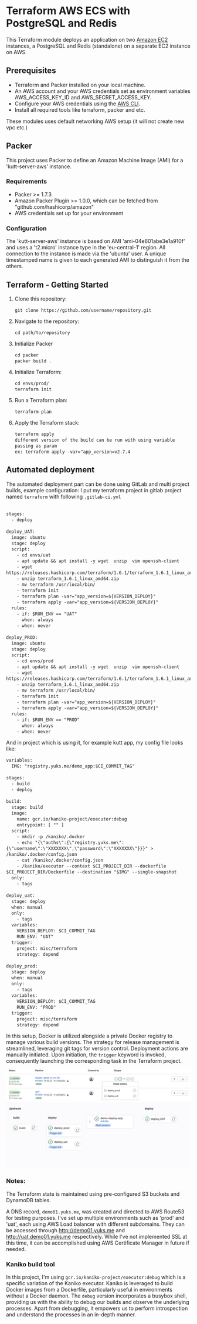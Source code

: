 # Terraform AWS ECS with PostgreSQL and Redis

This Terraform module deploys an application on two [Amazon EC2](https://aws.amazon.com/ec2/) instances, 
a PostgreSQL and Redis (standalone) on a separate EC2 instance on AWS.

## Prerequisites

- Terraform and Packer installed on your local machine.
- An AWS account and your AWS credentials set as environment variables AWS_ACCESS_KEY_ID and AWS_SECRET_ACCESS_KEY.
- Configure your AWS credentials using the [AWS CLI](https://aws.amazon.com/cli/).
- Install all required tools like terraform, packer and etc.

These modules uses default networking AWS setup (it will not create new vpc etc.)

## Packer
This project uses Packer to define an Amazon Machine Image (AMI) for a 'kutt-server-aws' instance.

### Requirements

- Packer >= 1.7.3
- Amazon Packer Plugin >= 1.0.0, which can be fetched from "github.com/hashicorp/amazon"
- AWS credentials set up for your environment

### Configuration
The 'kutt-server-aws' instance is based on AMI 'ami-04e601abe3e1a910f' and uses a 't2.micro' instance type in the 'eu-central-1' region. All connection to the instance is made via the 'ubuntu' user.
A unique timestamped name is given to each generated AMI to distinguish it from the others.


## Terraform - Getting Started

1. Clone this repository:
   ```
   git clone https://github.com/username/repository.git
   ```
2. Navigate to the repository:
   ```
   cd path/to/repository
   ```
3. Initialize Packer
   ```shell
   cd packer
   packer build . 
   ```
4. Initialize Terraform:
    ```
    cd envs/prod/
    terraform init
    ```
5. Run a Terraform plan:
    ```
    terraform plan
    ```
6. Apply the Terraform stack:
    ```
    terraform apply 
    different version of the build can be run with using variable passing as param
   ex: terraform apply -var="app_version=v2.7.4
    ```

## Automated deployment

The automated deployment part can be done using GitLab and multi project builds, example configuration:
I put my terraform project in gitlab project named `terraform` with following `.gitlab-ci.yml`
```shell

stages:
  - deploy

deploy_UAT:
  image: ubuntu
  stage: deploy
  script:
    - cd envs/uat
    - apt update && apt install -y wget  unzip  vim openssh-client
    - wget https://releases.hashicorp.com/terraform/1.6.1/terraform_1.6.1_linux_amd64.zip
    - unzip terraform_1.6.1_linux_amd64.zip
    - mv terraform /usr/local/bin/
    - terraform init
    - terraform plan -var="app_version=${VERSION_DEPLOY}"
    - terraform apply -var="app_version=${VERSION_DEPLOY}"
  rules:
    - if: $RUN_ENV == "UAT"
      when: always
    - when: never

deploy_PROD:
  image: ubuntu
  stage: deploy
  script:
    - cd envs/prod
    - apt update && apt install -y wget  unzip  vim openssh-client
    - wget https://releases.hashicorp.com/terraform/1.6.1/terraform_1.6.1_linux_amd64.zip
    - unzip terraform_1.6.1_linux_amd64.zip
    - mv terraform /usr/local/bin/
    - terraform init
    - terraform plan -var="app_version=${VERSION_DEPLOY}"
    - terraform apply -var="app_version=${VERSION_DEPLOY}"
  rules:
    - if: $RUN_ENV == "PROD"
      when: always
    - when: never
```
And in project which is using it, for example kutt app, my config file looks like:
```shell
variables:
  IMG: "registry.yuks.me/demo_app:$CI_COMMIT_TAG"

stages:
  - build
  - deploy

build:
  stage: build
  image:
    name: gcr.io/kaniko-project/executor:debug
    entrypoint: [ "" ]
  script:
    - mkdir -p /kaniko/.docker
    - echo "{\"auths\":{\"registry.yuks.me\":{\"username\":\"XXXXXXX\",\"password\":\"XXXXXXX\"}}}" > /kaniko/.docker/config.json
    - cat /kaniko/.docker/config.json
    - /kaniko/executor --context $CI_PROJECT_DIR --dockerfile $CI_PROJECT_DIR/Dockerfile --destination "$IMG" --single-snapshot
  only:
    - tags

deploy_uat:
  stage: deploy
  when: manual
  only:
    - tags
  variables:
    VERSION_DEPLOY: $CI_COMMIT_TAG
    RUN_ENV: "UAT"
  trigger:
    project: misc/terraform
    strategy: depend

deploy_prod:
  stage: deploy
  when: manual
  only:
    - tags
  variables:
    VERSION_DEPLOY: $CI_COMMIT_TAG
    RUN_ENV: "PROD"
  trigger:
    project: misc/terraform
    strategy: depend
```

In this setup, Docker is utilized alongside a private Docker registry to manage various build versions. 
The strategy for release management is streamlined, leveraging git tags for version control. 
Deployment actions are manually initiated. Upon initiation, the `trigger` keyword is invoked, consequently launching the corresponding task in the Terraform project.

![GitlabImg](./.img/01.png)
![GitlabImg](./.img/02.png)

### Notes:
The Terraform state is maintained using pre-configured S3 buckets and DynamoDB tables.

A DNS record, `demo01.yuks.me`, was created and directed to AWS Route53 for testing purposes. 
I've set up multiple environments such as 'prod' and 'uat', each using AWS Load balancer with different subdomains. 
They can be accessed through http://demo01.yuks.me and http://uat.demo01.yuks.me respectively. 
While I've not implemented SSL at this time, it can be accomplished using AWS Certificate Manager in future if needed.

### Kaniko build tool
In this project, I'm using `gcr.io/kaniko-project/executor:debug` which is a specific variation of the Kaniko executor. 
Kaniko is leveraged to build Docker images from a Dockerfile, particularly useful in environments without a Docker daemon.
The `debug` version incorporates a busybox shell, providing us with the ability to debug our builds and observe the underlying processes. 
Apart from debugging, it empowers us to perform introspection and understand the processes in an in-depth manner. 